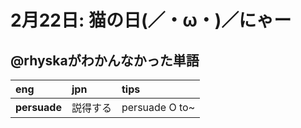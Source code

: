 # 2月22日: 猫の日(／・ω・)／にゃー
## @rhyskaがわかんなかった単語
| eng | jpn | tips |
|:---|:---|:---|
| **persuade** | 説得する | persuade O to~ |
